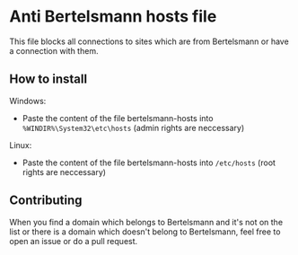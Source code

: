 # Anti Bertelsmann hosts file

This file blocks all connections to sites which are from Bertelsmann or have a connection with them.

## How to install

Windows:

- Paste the content of the file bertelsmann-hosts into `%WINDIR%\System32\etc\hosts` (admin rights are neccessary)

Linux:

- Paste the content of the file bertelsmann-hosts into `/etc/hosts` (root rights are neccessary)

## Contributing

When you find a domain which belongs to Bertelsmann and it's not on the list or there is a domain which doesn't belong to Bertelsmann, feel free to open an issue or do a pull request.
